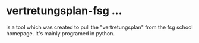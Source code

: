 # vertretungsplan-fsg ...
is a tool which was created to pull the "vertretungsplan" from the fsg school homepage. It's mainly programed in python.
